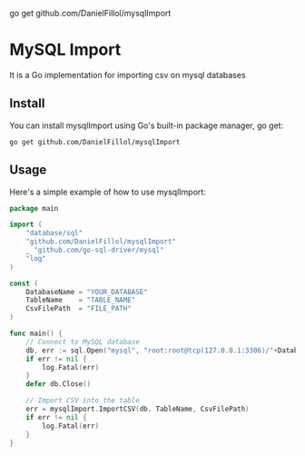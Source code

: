 go get github.com/DanielFillol/mysqlImport 

# MySQL Import
It is a Go implementation for importing csv on mysql databases

## Install
You can install mysqlImport using Go's built-in package manager, go get:
``` 
go get github.com/DanielFillol/mysqlImport 
```
## Usage
Here's a simple example of how to use mysqlImport:
```go
package main

import (
	"database/sql"
	"github.com/DanielFillol/mysqlImport"
	_ "github.com/go-sql-driver/mysql"
	"log"
)

const (
	DatabaseName = "YOUR_DATABASE"
	TableName    = "TABLE_NAME"
	CsvFilePath  = "FILE_PATH"
)

func main() {
	// Connect to MySQL database
	db, err := sql.Open("mysql", "root:root@tcp(127.0.0.1:3306)/"+DatabaseName)
	if err != nil {
		log.Fatal(err)
	}
	defer db.Close()

	// Import CSV into the table
	err = mysqlImport.ImportCSV(db, TableName, CsvFilePath)
	if err != nil {
		log.Fatal(err)
	}
}
```
